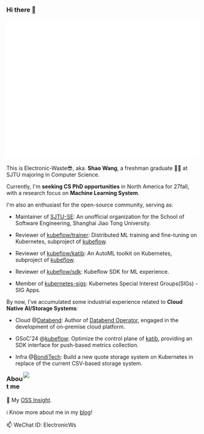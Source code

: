 
### Hi there 👋

<p align='center'>
    <a href="https://github.com/Electronic-Waste"><img src="/github-metrics.svg" alt="metrics"></a>
</p>

This is Electronic-Waste😎, aka. **Shao Wang**, a freshman graduate 🧑‍🎓 at SJTU majoring in Computer Science.

Currently, I'm **seeking CS PhD opportunities** in North America for 27fall, with a research focus on **Machine Learning System**.

I'm also an enthusiast for the open-source community, serving as:

- Maintainer of [SJTU-SE](https://github.com/SJTU-SE): An unofficial organization for the School of Software Engineering, Shanghai Jiao Tong University.

- Reviewer of [kubeflow/trainer](https://github.com/kubeflow/trainer): Distributed ML training and fine-tuning on Kubernetes, subproject of [kubeflow](https://github.com/kubeflow).

- Reviewer of [kubeflow/katib](https://github.com/kubeflow/katib): An AutoML toolkit on Kubernetes, subproject of [kubeflow](https://github.com/kubeflow).

- Reviewer of [kubeflow/sdk](https://github.com/kubeflow/sdk): Kubeflow SDK for ML experience.

- Member of [kubernetes-sigs](https://github.com/kubernetes-sigs): Kubernetes Special Interest Groups(SIGs) - SIG Apps.

By now, I've accumulated some industrial experience related to **Cloud Native AI/Storage Systems**:

- Cloud @[Databend](https://github.com/databendlabs): Author of [Databend Operator](https://github.com/databendcloud/databend-operator), engaged in the development of on-premise cloud platform.

- GSoC'24 @[kubeflow](https://github.com/kubeflow): Optimize the control plane of [katib](https://github.com/kubeflow/katib), providing an SDK interface for push-based metrics collection.

- Infra @[BondiTech](https://bonditech.com.cn/): Build a new quote storage system on Kubernetes in replace of the current CSV-based storage system.

<img align='right' width=460px src='https://github-readme-stats.vercel.app/api?username=Electronic-Waste&show_icons=true&count_private=true&hide_title=true'/>

### About me

🌟 My [OSS Insight](https://ossinsight.io/analyze/Electronic-Waste).

ℹ️ Know more about me in my [blog](https://blog.electronicwaste.cn/about/)!

📫 WeChat ID: ElectronicWs




